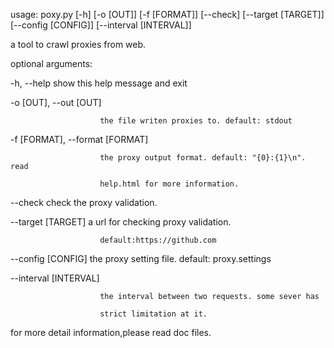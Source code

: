 usage: poxy.py [-h] [-o [OUT]] [-f [FORMAT]] [--check] [--target [TARGET]]
               [--config [CONFIG]] [--interval [INTERVAL]]

a tool to crawl proxies from web.

optional arguments:

  -h, --help            show this help message and exit
  
  -o [OUT], --out [OUT]
  
                        the file writen proxies to. default: stdout
                        
  -f [FORMAT], --format [FORMAT]
  
                        the proxy output format. default: "{0}:{1}\n". read
                        
                        help.html for more information.
                        
  --check               check the proxy validation.
  
  --target [TARGET]     a url for checking proxy validation.
  
                        default:https://github.com
                        
  --config [CONFIG]     the proxy setting file. default: proxy.settings
  
  --interval [INTERVAL]
  
                        the interval between two requests. some sever has
                        
                        strict limitation at it.

for more detail information,please read doc files.

